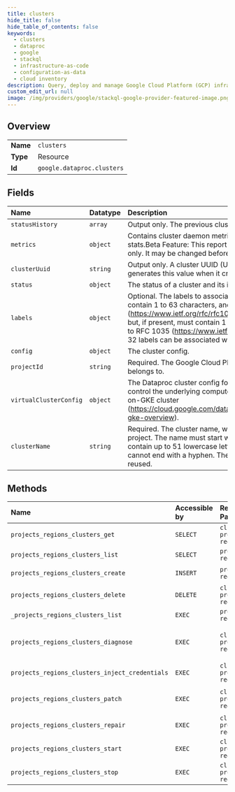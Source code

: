 ```yaml
---
title: clusters
hide_title: false
hide_table_of_contents: false
keywords:
  - clusters
  - dataproc
  - google    
  - stackql
  - infrastructure-as-code
  - configuration-as-data
  - cloud inventory
description: Query, deploy and manage Google Cloud Platform (GCP) infrastructure and resources using SQL
custom_edit_url: null
image: /img/providers/google/stackql-google-provider-featured-image.png
---
```

  
    

## Overview
<table><tbody>
<tr><td><b>Name</b></td><td><code>clusters</code></td></tr>
<tr><td><b>Type</b></td><td>Resource</td></tr>
<tr><td><b>Id</b></td><td><code>google.dataproc.clusters</code></td></tr>
</tbody></table>

## Fields
| Name | Datatype | Description |
|:-----|:---------|:------------|
| `statusHistory` | `array` | Output only. The previous cluster status. |
| `metrics` | `object` | Contains cluster daemon metrics, such as HDFS and YARN stats.Beta Feature: This report is available for testing purposes only. It may be changed before final release. |
| `clusterUuid` | `string` | Output only. A cluster UUID (Unique Universal Identifier). Dataproc generates this value when it creates the cluster. |
| `status` | `object` | The status of a cluster and its instances. |
| `labels` | `object` | Optional. The labels to associate with this cluster. Label keys must contain 1 to 63 characters, and must conform to RFC 1035 (https://www.ietf.org/rfc/rfc1035.txt). Label values may be empty, but, if present, must contain 1 to 63 characters, and must conform to RFC 1035 (https://www.ietf.org/rfc/rfc1035.txt). No more than 32 labels can be associated with a cluster. |
| `config` | `object` | The cluster config. |
| `projectId` | `string` | Required. The Google Cloud Platform project ID that the cluster belongs to. |
| `virtualClusterConfig` | `object` | The Dataproc cluster config for a cluster that does not directly control the underlying compute resources, such as a Dataproc-on-GKE cluster (https://cloud.google.com/dataproc/docs/guides/dpgke/dataproc-gke-overview). |
| `clusterName` | `string` | Required. The cluster name, which must be unique within a project. The name must start with a lowercase letter, and can contain up to 51 lowercase letters, numbers, and hyphens. It cannot end with a hyphen. The name of a deleted cluster can be reused. |
## Methods
| Name | Accessible by | Required Params | Description |
|:-----|:--------------|:----------------|:------------|
| `projects_regions_clusters_get` | `SELECT` | `clusterName, projectId, region` | Gets the resource representation for a cluster in a project. |
| `projects_regions_clusters_list` | `SELECT` | `projectId, region` | Lists all regions/&#123;region&#125;/clusters in a project alphabetically. |
| `projects_regions_clusters_create` | `INSERT` | `projectId, region` | Creates a cluster in a project. The returned Operation.metadata will be ClusterOperationMetadata (https://cloud.google.com/dataproc/docs/reference/rpc/google.cloud.dataproc.v1#clusteroperationmetadata). |
| `projects_regions_clusters_delete` | `DELETE` | `clusterName, projectId, region` | Deletes a cluster in a project. The returned Operation.metadata will be ClusterOperationMetadata (https://cloud.google.com/dataproc/docs/reference/rpc/google.cloud.dataproc.v1#clusteroperationmetadata). |
| `_projects_regions_clusters_list` | `EXEC` | `projectId, region` | Lists all regions/&#123;region&#125;/clusters in a project alphabetically. |
| `projects_regions_clusters_diagnose` | `EXEC` | `clusterName, projectId, region` | Gets cluster diagnostic information. The returned Operation.metadata will be ClusterOperationMetadata (https://cloud.google.com/dataproc/docs/reference/rpc/google.cloud.dataproc.v1#clusteroperationmetadata). After the operation completes, Operation.response contains DiagnoseClusterResults (https://cloud.google.com/dataproc/docs/reference/rpc/google.cloud.dataproc.v1#diagnoseclusterresults). |
| `projects_regions_clusters_inject_credentials` | `EXEC` | `clustersId, projectsId, regionsId` | Inject encrypted credentials into all of the VMs in a cluster.The target cluster must be a personal auth cluster assigned to the user who is issuing the RPC. |
| `projects_regions_clusters_patch` | `EXEC` | `clusterName, projectId, region` | Updates a cluster in a project. The returned Operation.metadata will be ClusterOperationMetadata (https://cloud.google.com/dataproc/docs/reference/rpc/google.cloud.dataproc.v1#clusteroperationmetadata). The cluster must be in a RUNNING state or an error is returned. |
| `projects_regions_clusters_repair` | `EXEC` | `clusterName, projectId, region` | Repairs a cluster. |
| `projects_regions_clusters_start` | `EXEC` | `clusterName, projectId, region` | Starts a cluster in a project. |
| `projects_regions_clusters_stop` | `EXEC` | `clusterName, projectId, region` | Stops a cluster in a project. |
